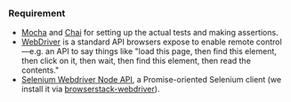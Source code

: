 ### Requirement


- [Mocha](https://www.npmjs.com/package/mocha) and [Chai](https://www.npmjs.com/package/chai) for setting up the actual tests and making assertions.
- [WebDriver](https://www.w3.org/TR/webdriver/) is a standard API browsers expose to enable remote control—e.g. an API to say things like "load this page, then find this element, then click on it, then wait, then find this element, then read the contents."
- [Selenium Webdriver Node API](http://selenium.googlecode.com/git/docs/api/javascript/index.html), a Promise-oriented Selenium client (we install it via [browserstack-webdriver](https://www.npmjs.com/package/browserstack-webdriver)).
